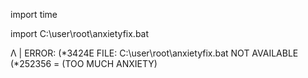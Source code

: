 import time
 
import C:\user\root\anxietyfix.bat

   Λ
   |
 ERROR: <NOT ENOUGH TIME ON HANDS> (*3424E
  FILE: C:\user\root\anxietyfix.bat NOT AVAILABLE (*252356 = (TOO MUCH ANXIETY)
